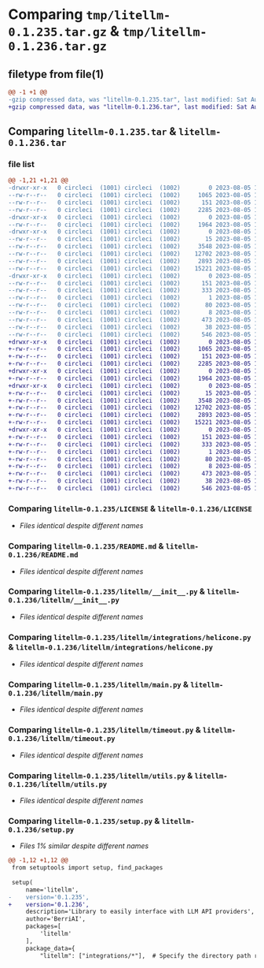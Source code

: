 # Comparing `tmp/litellm-0.1.235.tar.gz` & `tmp/litellm-0.1.236.tar.gz`

## filetype from file(1)

```diff
@@ -1 +1 @@
-gzip compressed data, was "litellm-0.1.235.tar", last modified: Sat Aug  5 16:26:41 2023, max compression
+gzip compressed data, was "litellm-0.1.236.tar", last modified: Sat Aug  5 16:32:06 2023, max compression
```

## Comparing `litellm-0.1.235.tar` & `litellm-0.1.236.tar`

### file list

```diff
@@ -1,21 +1,21 @@
-drwxr-xr-x   0 circleci  (1001) circleci  (1002)        0 2023-08-05 16:26:41.237317 litellm-0.1.235/
--rw-r--r--   0 circleci  (1001) circleci  (1002)     1065 2023-08-05 16:26:31.000000 litellm-0.1.235/LICENSE
--rw-r--r--   0 circleci  (1001) circleci  (1002)      151 2023-08-05 16:26:41.237317 litellm-0.1.235/PKG-INFO
--rw-r--r--   0 circleci  (1001) circleci  (1002)     2285 2023-08-05 16:26:31.000000 litellm-0.1.235/README.md
-drwxr-xr-x   0 circleci  (1001) circleci  (1002)        0 2023-08-05 16:26:41.237317 litellm-0.1.235/litellm/
--rw-r--r--   0 circleci  (1001) circleci  (1002)     1964 2023-08-05 16:26:31.000000 litellm-0.1.235/litellm/__init__.py
-drwxr-xr-x   0 circleci  (1001) circleci  (1002)        0 2023-08-05 16:26:41.237317 litellm-0.1.235/litellm/integrations/
--rw-r--r--   0 circleci  (1001) circleci  (1002)       15 2023-08-05 16:26:31.000000 litellm-0.1.235/litellm/integrations/__init__.py
--rw-r--r--   0 circleci  (1001) circleci  (1002)     3548 2023-08-05 16:26:31.000000 litellm-0.1.235/litellm/integrations/helicone.py
--rw-r--r--   0 circleci  (1001) circleci  (1002)    12702 2023-08-05 16:26:31.000000 litellm-0.1.235/litellm/main.py
--rw-r--r--   0 circleci  (1001) circleci  (1002)     2893 2023-08-05 16:26:31.000000 litellm-0.1.235/litellm/timeout.py
--rw-r--r--   0 circleci  (1001) circleci  (1002)    15221 2023-08-05 16:26:31.000000 litellm-0.1.235/litellm/utils.py
-drwxr-xr-x   0 circleci  (1001) circleci  (1002)        0 2023-08-05 16:26:41.237317 litellm-0.1.235/litellm.egg-info/
--rw-r--r--   0 circleci  (1001) circleci  (1002)      151 2023-08-05 16:26:41.000000 litellm-0.1.235/litellm.egg-info/PKG-INFO
--rw-r--r--   0 circleci  (1001) circleci  (1002)      333 2023-08-05 16:26:41.000000 litellm-0.1.235/litellm.egg-info/SOURCES.txt
--rw-r--r--   0 circleci  (1001) circleci  (1002)        1 2023-08-05 16:26:41.000000 litellm-0.1.235/litellm.egg-info/dependency_links.txt
--rw-r--r--   0 circleci  (1001) circleci  (1002)       80 2023-08-05 16:26:41.000000 litellm-0.1.235/litellm.egg-info/requires.txt
--rw-r--r--   0 circleci  (1001) circleci  (1002)        8 2023-08-05 16:26:41.000000 litellm-0.1.235/litellm.egg-info/top_level.txt
--rw-r--r--   0 circleci  (1001) circleci  (1002)      473 2023-08-05 16:26:31.000000 litellm-0.1.235/pyproject.toml
--rw-r--r--   0 circleci  (1001) circleci  (1002)       38 2023-08-05 16:26:41.237317 litellm-0.1.235/setup.cfg
--rw-r--r--   0 circleci  (1001) circleci  (1002)      546 2023-08-05 16:26:31.000000 litellm-0.1.235/setup.py
+drwxr-xr-x   0 circleci  (1001) circleci  (1002)        0 2023-08-05 16:32:06.285492 litellm-0.1.236/
+-rw-r--r--   0 circleci  (1001) circleci  (1002)     1065 2023-08-05 16:31:56.000000 litellm-0.1.236/LICENSE
+-rw-r--r--   0 circleci  (1001) circleci  (1002)      151 2023-08-05 16:32:06.285492 litellm-0.1.236/PKG-INFO
+-rw-r--r--   0 circleci  (1001) circleci  (1002)     2285 2023-08-05 16:31:56.000000 litellm-0.1.236/README.md
+drwxr-xr-x   0 circleci  (1001) circleci  (1002)        0 2023-08-05 16:32:06.285492 litellm-0.1.236/litellm/
+-rw-r--r--   0 circleci  (1001) circleci  (1002)     1964 2023-08-05 16:31:56.000000 litellm-0.1.236/litellm/__init__.py
+drwxr-xr-x   0 circleci  (1001) circleci  (1002)        0 2023-08-05 16:32:06.285492 litellm-0.1.236/litellm/integrations/
+-rw-r--r--   0 circleci  (1001) circleci  (1002)       15 2023-08-05 16:31:56.000000 litellm-0.1.236/litellm/integrations/__init__.py
+-rw-r--r--   0 circleci  (1001) circleci  (1002)     3548 2023-08-05 16:31:56.000000 litellm-0.1.236/litellm/integrations/helicone.py
+-rw-r--r--   0 circleci  (1001) circleci  (1002)    12702 2023-08-05 16:31:56.000000 litellm-0.1.236/litellm/main.py
+-rw-r--r--   0 circleci  (1001) circleci  (1002)     2893 2023-08-05 16:31:56.000000 litellm-0.1.236/litellm/timeout.py
+-rw-r--r--   0 circleci  (1001) circleci  (1002)    15221 2023-08-05 16:31:56.000000 litellm-0.1.236/litellm/utils.py
+drwxr-xr-x   0 circleci  (1001) circleci  (1002)        0 2023-08-05 16:32:06.285492 litellm-0.1.236/litellm.egg-info/
+-rw-r--r--   0 circleci  (1001) circleci  (1002)      151 2023-08-05 16:32:06.000000 litellm-0.1.236/litellm.egg-info/PKG-INFO
+-rw-r--r--   0 circleci  (1001) circleci  (1002)      333 2023-08-05 16:32:06.000000 litellm-0.1.236/litellm.egg-info/SOURCES.txt
+-rw-r--r--   0 circleci  (1001) circleci  (1002)        1 2023-08-05 16:32:06.000000 litellm-0.1.236/litellm.egg-info/dependency_links.txt
+-rw-r--r--   0 circleci  (1001) circleci  (1002)       80 2023-08-05 16:32:06.000000 litellm-0.1.236/litellm.egg-info/requires.txt
+-rw-r--r--   0 circleci  (1001) circleci  (1002)        8 2023-08-05 16:32:06.000000 litellm-0.1.236/litellm.egg-info/top_level.txt
+-rw-r--r--   0 circleci  (1001) circleci  (1002)      473 2023-08-05 16:31:56.000000 litellm-0.1.236/pyproject.toml
+-rw-r--r--   0 circleci  (1001) circleci  (1002)       38 2023-08-05 16:32:06.285492 litellm-0.1.236/setup.cfg
+-rw-r--r--   0 circleci  (1001) circleci  (1002)      546 2023-08-05 16:31:56.000000 litellm-0.1.236/setup.py
```

### Comparing `litellm-0.1.235/LICENSE` & `litellm-0.1.236/LICENSE`

 * *Files identical despite different names*

### Comparing `litellm-0.1.235/README.md` & `litellm-0.1.236/README.md`

 * *Files identical despite different names*

### Comparing `litellm-0.1.235/litellm/__init__.py` & `litellm-0.1.236/litellm/__init__.py`

 * *Files identical despite different names*

### Comparing `litellm-0.1.235/litellm/integrations/helicone.py` & `litellm-0.1.236/litellm/integrations/helicone.py`

 * *Files identical despite different names*

### Comparing `litellm-0.1.235/litellm/main.py` & `litellm-0.1.236/litellm/main.py`

 * *Files identical despite different names*

### Comparing `litellm-0.1.235/litellm/timeout.py` & `litellm-0.1.236/litellm/timeout.py`

 * *Files identical despite different names*

### Comparing `litellm-0.1.235/litellm/utils.py` & `litellm-0.1.236/litellm/utils.py`

 * *Files identical despite different names*

### Comparing `litellm-0.1.235/setup.py` & `litellm-0.1.236/setup.py`

 * *Files 1% similar despite different names*

```diff
@@ -1,12 +1,12 @@
 from setuptools import setup, find_packages
 
 setup(
     name='litellm',
-    version='0.1.235',
+    version='0.1.236',
     description='Library to easily interface with LLM API providers',
     author='BerriAI',
     packages=[
         'litellm'
     ],
     package_data={
         "litellm": ["integrations/*"],  # Specify the directory path relative to your package
```

